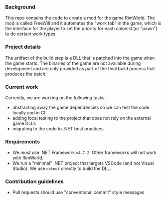 ### Background

This repo contains the code to create a mod for the game RimWorld. The mod is
called FreeWill and it automates the "work tab" in the game, which is the
interface for the player to set the priority for each colonist (or "pawn") to do
certain work types.

### Project details

The artifact of the build step is a DLL that is patched into the game when the
game starts. The binaries of the game are not available during development and
are only provided as part of the final build process that produces the patch.

### Current work

Currently, we are working on the following tasks:
 - abstracting away the game dependencies so we can test the code locally and in CI
 - adding local testing to the project that does not rely on the external game
   DLLs
 - migrating to the code to .NET best practices

### Requirements

 - We *must* use .NET Framework `v4.7.2`. Other frameworks will not work with
   RimWorld.
 - We run a "minimal" .NET project that targets VSCode (and not Visual Studio).
   We use `dotnet` directly to build the DLL.
### Contribution guidelines

- Pull requests should use "conventional commit" style messages.
